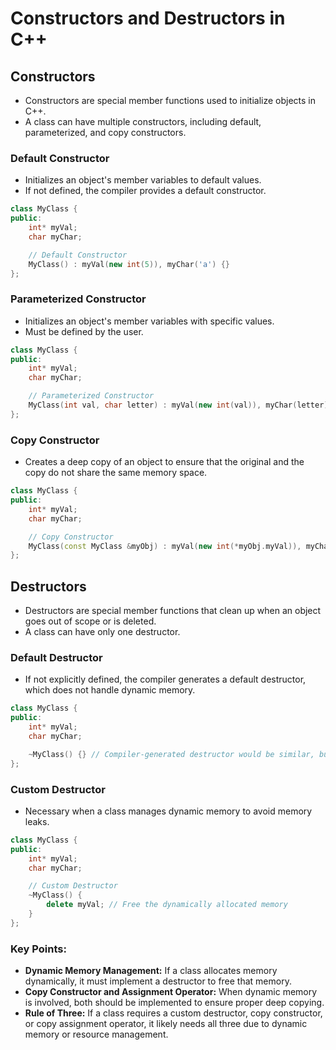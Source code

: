 # Constructors and Destructors in C++

## Constructors
- Constructors are special member functions used to initialize objects in C++.
- A class can have multiple constructors, including default, parameterized, and copy constructors.

### Default Constructor
- Initializes an object's member variables to default values.
- If not defined, the compiler provides a default constructor.

```cpp
class MyClass {
public:
    int* myVal;
    char myChar;

    // Default Constructor
    MyClass() : myVal(new int(5)), myChar('a') {}
};
```

### Parameterized Constructor
- Initializes an object's member variables with specific values.
- Must be defined by the user.

```cpp
class MyClass {
public:
    int* myVal;
    char myChar;

    // Parameterized Constructor
    MyClass(int val, char letter) : myVal(new int(val)), myChar(letter) {}
};
```

### Copy Constructor
- Creates a deep copy of an object to ensure that the original and the copy do not share the same memory space.

```cpp
class MyClass {
public:
    int* myVal;
    char myChar;

    // Copy Constructor
    MyClass(const MyClass &myObj) : myVal(new int(*myObj.myVal)), myChar(myObj.myChar) {}
};
```

## Destructors
- Destructors are special member functions that clean up when an object goes out of scope or is deleted.
- A class can have only one destructor.

### Default Destructor
- If not explicitly defined, the compiler generates a default destructor, which does not handle dynamic memory.

```cpp
class MyClass {
public:
    int* myVal;
    char myChar;

    ~MyClass() {} // Compiler-generated destructor would be similar, but it's important to define one when dynamic memory is used
};
```

### Custom Destructor
- Necessary when a class manages dynamic memory to avoid memory leaks.

```cpp
class MyClass {
public:
    int* myVal;
    char myChar;

    // Custom Destructor
    ~MyClass() {
        delete myVal; // Free the dynamically allocated memory
    }
};
```

### Key Points:
- **Dynamic Memory Management:** If a class allocates memory dynamically, it must implement a destructor to free that memory.
- **Copy Constructor and Assignment Operator:** When dynamic memory is involved, both should be implemented to ensure proper deep copying.
- **Rule of Three:** If a class requires a custom destructor, copy constructor, or copy assignment operator, it likely needs all three due to dynamic memory or resource management.